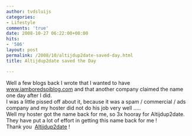 ```yaml
---
author: tvdsluijs
categories:
- Lifestyle
comments: 'true'
date: 2008-10-27 06:22:00+00:00
hits:
- '586'
layout: post
permalink: /2008/10/altijdup2date-saved-day.html
title: Altijdup2date saved the Day

---
```

Well a few blogs back I wrote that I wanted to have www.iamboredsoiblog.com and that another company claimed the name one day after I did.  
I was a little pissed off about it, because it was a spam / commercial / ads company and my hoster did not do his job very well &#8230;..  
Well my hoster got the name back for me, so 3x hooray for Altijdup2date. They have put a lot of effort in getting this name back for me !  
Thank you  <a target="_blank" title="Altijdup2date" href="http://www.altijdup2date.nl/">Altijdup2date</a> !  
<a name="more"></a>
